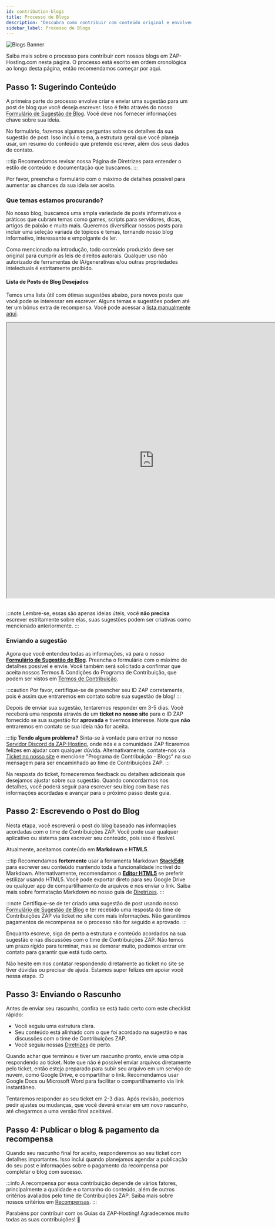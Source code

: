 ```yaml
---
id: contribution-blogs
title: Processo de Blogs
description: "Descubra como contribuir com conteúdo original e envolvente para os blogs da ZAP-Hosting e compartilhe sua expertise com um público amplo → Saiba mais agora"
sidebar_label: Processo de Blogs
---
```


![Blogs Banner](https://screensaver01.zap-hosting.com/index.php/s/ysxLZ26K3dSRLJQ/preview)

Saiba mais sobre o processo para contribuir com nossos blogs em ZAP-Hosting.com nesta página. O processo está escrito em ordem cronológica ao longo desta página, então recomendamos começar por aqui.

## Passo 1: Sugerindo Conteúdo

A primeira parte do processo envolve criar e enviar uma sugestão para um post de blog que você deseja escrever. Isso é feito através do nosso [Formulário de Sugestão de Blog](https://forms.gle/jft8sb4mmKMkbt5W9). Você deve nos fornecer informações chave sobre sua ideia.

No formulário, fazemos algumas perguntas sobre os detalhes da sua sugestão de post. Isso inclui o tema, a estrutura geral que você planeja usar, um resumo do conteúdo que pretende escrever, além dos seus dados de contato.

:::tip
Recomendamos revisar nossa Página de Diretrizes para entender o estilo de conteúdo e documentação que buscamos.
:::

Por favor, preencha o formulário com o máximo de detalhes possível para aumentar as chances da sua ideia ser aceita.

### Que temas estamos procurando?

No nosso blog, buscamos uma ampla variedade de posts informativos e práticos que cubram temas como games, scripts para servidores, dicas, artigos de paixão e muito mais. Queremos diversificar nossos posts para incluir uma seleção variada de tópicos e temas, tornando nosso blog informativo, interessante e empolgante de ler.

Como mencionado na introdução, todo conteúdo produzido deve ser original para cumprir as leis de direitos autorais. Qualquer uso não autorizado de ferramentas de IA/generativas e/ou outras propriedades intelectuais é estritamente proibido.

#### Lista de Posts de Blog Desejados

Temos uma lista útil com ótimas sugestões abaixo, para novos posts que você pode se interessar em escrever. Alguns temas e sugestões podem até ter um bônus extra de recompensa. Você pode acessar a [lista manualmente aqui](https://docs.google.com/document/d/1XviKFThPxVcbunCZ9zh4xghmrNjettfTLRutIUsZkkY/edit?usp=sharing).

<iframe width="800" height="750" src="https://docs.google.com/document/d/e/2PACX-1vRAqtCddNwDR44ciI9_xfyKEFWiWp0Y_B7S3YVB2yxXCbpylTpBYc8Vvpb-E1lXVPRXm9NdIkP5tiDA/pub?embedded=true"></iframe>
<br></br>

:::note
Lembre-se, essas são apenas ideias úteis, você **não precisa** escrever estritamente sobre elas, suas sugestões podem ser criativas como mencionado anteriormente.
:::

### Enviando a sugestão

Agora que você entendeu todas as informações, vá para o nosso **[Formulário de Sugestão de Blog](https://forms.gle/jft8sb4mmKMkbt5W9)**. Preencha o formulário com o máximo de detalhes possível e envie. Você também será solicitado a confirmar que aceita nossos Termos & Condições do Programa de Contribuição, que podem ser vistos em [Termos de Contribuição](contribution-terms.md).

:::caution
Por favor, certifique-se de preencher seu ID ZAP corretamente, pois é assim que entraremos em contato sobre sua sugestão de blog!
:::

Depois de enviar sua sugestão, tentaremos responder em 3-5 dias. Você receberá uma resposta através de um **ticket no nosso site** para o ID ZAP fornecido se sua sugestão for **aprovada** e tivermos interesse. Note que __não__ entraremos em contato se sua ideia não for aceita.

:::tip
**Tendo algum problema?** Sinta-se à vontade para entrar no nosso [Servidor Discord da ZAP-Hosting](https://zap-hosting.com/discord), onde nós e a comunidade ZAP ficaremos felizes em ajudar com qualquer dúvida. Alternativamente, contate-nos via [Ticket no nosso site](https://zap-hosting.com/en/customer/support/) e mencione "Programa de Contribuição - Blogs" na sua mensagem para ser encaminhado ao time de Contribuições ZAP.
:::

Na resposta do ticket, forneceremos feedback ou detalhes adicionais que desejamos ajustar sobre sua sugestão. Quando concordarmos nos detalhes, você poderá seguir para escrever seu blog com base nas informações acordadas e avançar para o próximo passo deste guia.

## Passo 2: Escrevendo o Post do Blog

Nesta etapa, você escreverá o post do blog baseado nas informações acordadas com o time de Contribuições ZAP. Você pode usar qualquer aplicativo ou sistema para escrever seu conteúdo, pois isso é flexível.

Atualmente, aceitamos conteúdo em **Markdown** e **HTML5**.

:::tip
Recomendamos **fortemente** usar a ferramenta Markdown **[StackEdit](https://stackedit.io/app#)** para escrever seu conteúdo mantendo toda a funcionalidade incrível do Markdown. Alternativamente, recomendamos o **[Editor HTML5](https://html5-editor.net/)** se preferir estilizar usando HTML5. Você pode exportar direto para seu Google Drive ou qualquer app de compartilhamento de arquivos e nos enviar o link. Saiba mais sobre formatação Markdown no nosso guia de [Diretrizes](contribution-blogs-guidelines.md).
:::

:::note
Certifique-se de ter criado uma sugestão de post usando nosso [Formulário de Sugestão de Blog](https://forms.gle/jft8sb4mmKMkbt5W9) e ter recebido uma resposta do time de Contribuições ZAP via ticket no site com mais informações. Não garantimos pagamentos de recompensa se o processo não for seguido e aprovado.
:::

Enquanto escreve, siga de perto a estrutura e conteúdo acordados na sua sugestão e nas discussões com o time de Contribuições ZAP. Não temos um prazo rígido para terminar, mas se demorar muito, podemos entrar em contato para garantir que está tudo certo.

Não hesite em nos contatar respondendo diretamente ao ticket no site se tiver dúvidas ou precisar de ajuda. Estamos super felizes em apoiar você nessa etapa. :D

## Passo 3: Enviando o Rascunho

Antes de enviar seu rascunho, confira se está tudo certo com este checklist rápido:
- Você seguiu uma estrutura clara.
- Seu conteúdo está alinhado com o que foi acordado na sugestão e nas discussões com o time de Contribuições ZAP.
- Você seguiu nossas [Diretrizes](contribution-blogs-guidelines.md) de perto.

Quando achar que terminou e tiver um rascunho pronto, envie uma cópia respondendo ao ticket. Note que não é possível enviar arquivos diretamente pelo ticket, então esteja preparado para subir seu arquivo em um serviço de nuvem, como Google Drive, e compartilhar o link. Recomendamos usar Google Docs ou Microsoft Word para facilitar o compartilhamento via link instantâneo.

Tentaremos responder ao seu ticket em 2-3 dias. Após revisão, podemos pedir ajustes ou mudanças, que você deverá enviar em um novo rascunho, até chegarmos a uma versão final aceitável.

## Passo 4: Publicar o blog & pagamento da recompensa

Quando seu rascunho final for aceito, responderemos ao seu ticket com detalhes importantes. Isso inclui quando planejamos agendar a publicação do seu post e informações sobre o pagamento da recompensa por completar o blog com sucesso.

:::info
A recompensa por essa contribuição depende de vários fatores, principalmente a qualidade e o tamanho do conteúdo, além de outros critérios avaliados pelo time de Contribuições ZAP. Saiba mais sobre nossos critérios em [Recompensas](contribution-rewards.md).
:::

Parabéns por contribuir com os Guias da ZAP-Hosting! Agradecemos muito todas as suas contribuições! 💚